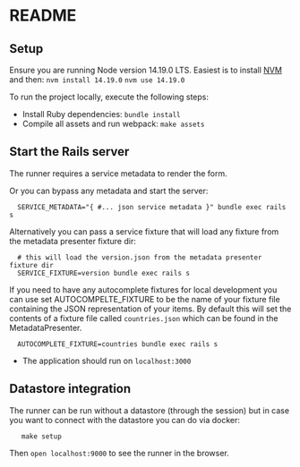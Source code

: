 # README

## Setup
Ensure you are running Node version 14.19.0 LTS. Easiest is to install [NVM](https://github.com/nvm-sh/nvm#installing-and-updating) and then:
`nvm install 14.19.0`
`nvm use 14.19.0`

To run the project locally, execute the following steps:
- Install Ruby dependencies: `bundle install`
- Compile all assets and run webpack: `make assets`

## Start the Rails server

The runner requires a service metadata to render the form.

Or you can bypass any metadata and start the server:

```
  SERVICE_METADATA="{ #... json service metadata }" bundle exec rails s
```

Alternatively you can pass a service fixture that will load any fixture from
the metadata presenter fixture dir:
```
  # this will load the version.json from the metadata presenter fixture dir
  SERVICE_FIXTURE=version bundle exec rails s
```

If you need to have any autocomplete fixtures for local development you can use
set AUTOCOMPELTE_FIXTURE to be the name of your fixture file containing the JSON
representation of your items. By default this will set the contents of a fixture
file called `countries.json` which can be found in the MetadataPresenter.

```
  AUTOCOMPLETE_FIXTURE=countries bundle exec rails s
```

- The application should run on `localhost:3000`

## Datastore integration

The runner can be run without a datastore (through the session) but
in case you want to connect with the datastore you can do via docker:

```
   make setup
```

Then `open localhost:9000` to see the runner in the browser.
